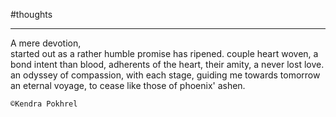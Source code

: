 
#thoughts 

___

A mere devotion,   
started out as a rather humble promise
has ripened.
couple heart woven,
a bond intent than blood,
adherents of the heart,
their amity, a never lost love.
an odyssey of compassion,
with each stage, guiding me towards tomorrow
an eternal voyage,
to cease like those of phoenix' ashen.



`©Kendra Pokhrel`
